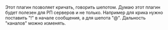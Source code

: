 Этот плагин позволяет кричать, говорить шепотом. Думаю этот плагин будет полезен для РП серверов и не только. Например для крика нужно поставить "!" в начале сообщения, а для шепота "@". Дальность "каналов" можно изменять.